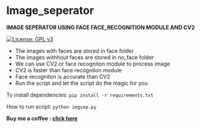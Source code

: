 # Image_seperator
**IMAGE SEPERATOR USING FACE FACE_RECOGNITION MODULE AND CV2**

[![License: GPL v3](https://img.shields.io/badge/License-GPLv3-blue.svg)](https://github.com/rahul1996pp/Image_Sorter/blob/main/LICENSE)
- The images with faces are stored in face folder
- The images withhout faces are stored in no_face folder
- We can use CV2 or face recogniton module to process image
- CV2 is faster than face recogniton module
- Face recogniton is accurate than CV2
- Run the script and let the script do the magic for you

To install dependencies:
`pip install -r requirements.txt`

How to run script:
 `python imgsep.py`

**Buy me a coffee : [click here](https://www.paypal.me/RahulPujari "Pay")**
